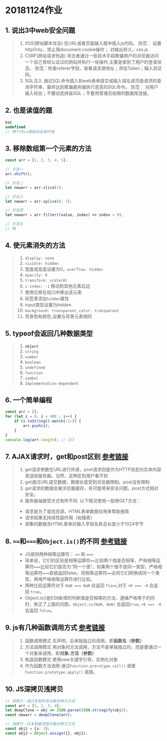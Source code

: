 # 20181124作业

## 1. 说出3中web安全问题

>1. XSS(跨站脚本攻击)
>    在URL或者页面输入框中插入js代码。
>    防范： 设置httpOnly，禁止用document.cookie操作； 对输出转义，xss.js.
>2. CSRF(跨站请求伪造)
>    攻击者通过一些技术手段欺骗用户的浏览器访问一个自己曾经认证过的网站并执行一些操作,主要是拿到了用户的登录状态。
>    防范：检查referer字段，查看请求源地址；添加Token；输入验证码。
>3. SQL注入
>    通过SQL命令插入到web表单提交或输入域名或页面请求的查询字符串，最终达到欺骗服务器执行恶意的SQL命令。
>    防范： 对用户输入校验；不要动态拼装SQL；不要用管理员权限的数据库连接。

## 2. 也是读值的题

```javascript
baz  
undefined
// 两个this都指向全局环境
```

## 3. 移除数组第一个元素的方法

```javascript
const arr = [1, 2, 3, 4, 5];

// 方法一
arr.shift();

// 方法二
let newarr = arr.slice(1);

// 方法三
let newarr = arr.splice(0, 1);

// 方法四
let newarr = arr.filter((value, index) => index > 0);

// 方法五
// 略
```

## 4. 使元素消失的方法

>1. `display: none`
>2. `visible: hidden`
>3. 宽度或高度设置为0，`overflow: hidden`
>4. `opacity: 0`
>5. `transform: scale(0)`
>6. `z-index: -1` 移动到其他元素后边
>7. 使用位移在视口中移出该元素
>8. 标签里添加`hidden`属性
>9. input类型设置为hidden
>10. `background: transparent`, `color: transparent`
>11. 背景色和颜色,设置与背景元素相同

## 5. typeof会返回几种数据类型

>1. **`object`**
>2. `string`
>3. `number`
>4. `boolean`
>5. `undefined`
>6. `function`
>7. `symbol`
>8. `Implementation-dependent`

## 6. 一个简单编程

```js
const arr = [];
for (let i = 0; i < 400 ; i++) {
    if (i.toString().match(/1/)) {
        arr.push(i);
    }
}
console.log(arr.length); // 157
```

## 7. AJAX请求时，get和post区别  [参考链接](https://www.cnblogs.com/ranyonsue/p/5888692.html "ajax请求中get和post区别")

>1. get请求参数在URL进行传递，post请求则是作为HTTP消息的实体内容发送给服务器。当然，这种区别用户看不到
>2. get通过URL提交数据，数据长度受到浏览器限制。post没有限制
>3. get请求的数据会被浏览器缓存，有可能带来安全问题，post方式相对安全。
>4. 服务器端接受方式有所不同.
>  以下情况使用一般用GET方法：
>* 请求是为了查找资源，HTML表单数据仅用来帮助搜索
>* 请求结果无持续性副作用（如搜索）
>* 收集的数据及HTML表单的输入字段名称总长度小于1024字节

## 8. `==`和`===`和`Object.is()`的不同  [参考链接](https://wangdoc.com/javascript/operators/comparison.html)

> * JS提供两种相等运算符： `==` 和 `===`
> * 简单说，它们的区别是相等运算符`==`比较两个值是否相等，严格相等运算符`===`比较它们是否为“同一个值”。如果两个值不是同一类型，严格相等运算符`===`直接返回false，而相等运算符`==`会将它们转换成同一个类型，再用严格相等运算符进行比较。
> * 两种比较运算符对于 `NaN === NaN` 会返回 `flase`,对于 `+0 === -0` 会返回 `true`。
> * Object.is()是ES6新增的判断值是否相等的方法，遵循严格等于的同时，修正了上面的问题，`Object.is(NaN, NaN)` 会返回`true`, `+0 === -0` 会返回 `false`。

## 9. js有几种函数调用方式  [参考链接](https://blog.csdn.net/Rainy_X/article/details/80022684)

> 1. 函数调用模式
> 先声明，后单独独立的调用。即**函数名（参数）**
> 2. 方法调用模式
> 用对象的方法调用，方法不是单独独立的，而是要通过一个对象来调用。即**对象.方法（参数）**
> 3. 构造函数模式
> 使用new关键字引导，实例化对象
> 4. 作为函数方法调用
> 通过`Function.prorotype.call()` 或者 `Function.prototype.apply()` 调用。

## 10. JS深拷贝浅拷贝

```javascript
// 深拷贝：迭代复制所有对象的拷贝方式  
const arr = [1, 2, 3, 4];
let deepClone = obj => JSON.parse(JSON.stringify(obj));
const newarr = deepClone(arr);

// 浅拷贝：仅复制最顶层对象的拷贝方式
const obj1 = {a: 1};
const obj2 = Object.assign({}, obj1);
```